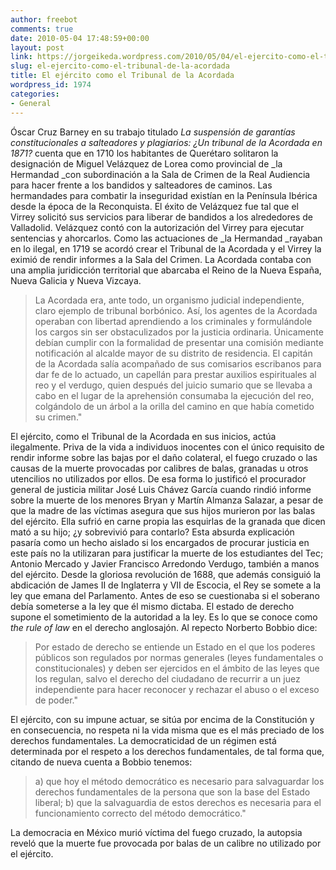 ```yaml
---
author: freebot
comments: true
date: 2010-05-04 17:48:59+00:00
layout: post
link: https://jorgeikeda.wordpress.com/2010/05/04/el-ejercito-como-el-tribunal-de-la-acordada/
slug: el-ejercito-como-el-tribunal-de-la-acordada
title: El ejército como el Tribunal de la Acordada
wordpress_id: 1974
categories:
- General
---
```


Óscar Cruz Barney en su trabajo titulado _La suspensión de garantías constitucionales a salteadores y plagiarios: ¿Un tribunal de la Acordada en 1871?_ cuenta que en 1710 los habitantes de Querétaro solitaron la designación de Miguel Velázquez de Lorea como provincial de _la Hermandad _con subordinación a la Sala de Crimen de la Real Audiencia para hacer frente a los bandidos y salteadores de caminos. Las hermandades para combatir la inseguridad existían en la Península Ibérica desde la época de la Reconquista. El éxito de Velázquez fue tal que el Virrey solicitó sus servicios para liberar de  bandidos a los alrededores de Valladolid. Velázquez contó con la autorización del Virrey para ejecutar sentencias y ahorcarlos. Como las actuaciones de _la Hermandad _rayaban en lo ilegal, en 1719 se acordó crear el Tribunal de la Acordada y el Virrey la eximió de rendir informes a la Sala del Crimen. La Acordada contaba con una amplia juridicción territorial que abarcaba el Reino de la Nueva España, Nueva Galicia y Nueva Vizcaya.





<blockquote>La Acordada era, ante todo, un organismo judicial independiente, claro ejemplo de tribunal borbónico. Así, los agentes de la Acordada operaban con libertad aprendiendo a los criminales y formulándole los cargos sin ser obstaculizados por la justicia ordinaria. Únicamente debían cumplir con la formalidad de presentar una comisión mediante notificación al alcalde mayor de su distrito de residencia. El capitán de la Acordada salía acompañado de sus comisarios escribanos para dar fe de lo actuado, un capellán para prestar auxilios espirituales al reo y el verdugo, quien después del juicio sumario que se llevaba a cabo en el lugar de la aprehensión consumaba la ejecución del reo, colgándolo de un árbol a la orilla del camino en que había cometido su crimen."</blockquote>



El ejército, como el Tribunal de la Acordada en sus inicios, actúa ilegalmente. Priva de la vida a individuos inocentes con el único requisito de rendir informe sobre las bajas por el daño colateral, el fuego cruzado o las causas de la muerte provocadas por calibres de  balas, granadas u otros utencilios no utilizados por ellos. De esa forma lo justificó el procurador general de justicia militar José Luis Chávez García cuando rindió informe sobre la muerte de los menores Bryan y Martín Almanza Salazar, a pesar de que la madre de las víctimas asegura que sus hijos murieron por las balas del ejército. Ella sufrió en carne propia las esquirlas de la granada que dicen mató a su hijo; ¿y sobrevivió para contarlo?
Esta absurda explicación pasaría como un hecho aislado si los encargados de procurar justicia en este país  no la utilizaran para justificar la muerte de   los estudiantes del Tec; Antonio Mercado y Javier Francisco Arredondo Verdugo, también a manos del ejército.
Desde la gloriosa revolución de 1688,  que además consiguió la abdicación de James II de Inglaterra y VII de Escocia,  el Rey se somete a la ley que emana del Parlamento. Antes de eso se cuestionaba si el soberano debía someterse a la ley que él mismo dictaba.
El estado de derecho supone el sometimiento de la autoridad a la ley. Es lo que se conoce como _the rule of law_ en el derecho anglosajón. Al repecto  Norberto Bobbio dice:





<blockquote>Por estado de derecho se entiende un Estado en el que los poderes públicos son regulados por normas generales (leyes fundamentales o constitucionales) y deben ser ejercidos en el ámbito de las leyes que los regulan, salvo el derecho del ciudadano de recurrir a un juez independiente para hacer reconocer y rechazar el abuso o el exceso de poder."</blockquote>


El ejército, con su impune actuar, se sitúa por encima de la Constitución y en consecuencia, no respeta ni la vida misma que es el más preciado de los derechos fundamentales.
La democraticidad de un régimen está determinada por el respeto a los derechos fundamentales, de tal forma que, citando de nueva cuenta a Bobbio tenemos:




<blockquote>a) que hoy el método democrático es necesario para salvaguardar los derechos fundamentales de la persona que son la base del Estado liberal; b) que la salvaguardia de estos derechos es necesaria para el funcionamiento correcto del método democrático."

</blockquote>


La democracia en México murió víctima del fuego cruzado, la autopsia reveló que la muerte fue provocada por balas de un calibre no utilizado por el ejército. 
